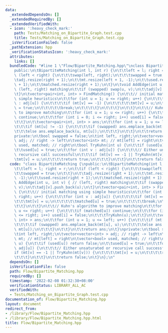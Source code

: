 ```yaml
---
data:
  _extendedDependsOn: []
  _extendedRequiredBy: []
  _extendedVerifiedWith:
  - icon: ':heavy_check_mark:'
    path: Tests/Matching_on_Bipartite_Graph.test.cpp
    title: Tests/Matching_on_Bipartite_Graph.test.cpp
  _isVerificationFailed: false
  _pathExtension: hpp
  _verificationStatusIcon: ':heavy_check_mark:'
  attributes:
    links: []
  bundledCode: "#line 1 \"Flow/Bipartite_Matching.hpp\"\nclass BipartiteMatching {\n\
    public:\n\tBipartiteMatching(int l, int r) {\n\t\tleft = l; right = r;\n\t\tif\
    \ (left < right) {\n\t\t\tswap(left, right);\n\t\t\tswapped = true;\n\t\t}\n\t\
    \tadj.resize(right + 1);\n\t\tmt.resize(left + 1, -1);\n\t\tused.resize(right\
    \ + 1);\n\t\tmatched.resize(right + 1);\n\t}\n\tvoid AddEdge(int u, int v) { //\
    \ (left, right) matching\n\t\tif (swapped) swap(u, v);\n\t\tadj[v].push_back(u);\n\
    \t}\n\tvector<pair<int, int> > FindMatching() {\n\t\t// initial matching using\
    \ simple heuristics\n\t\tfor (int u = 1; u <= right; u++) {\n\t\t\tfor (int v\
    \ : adj[u]) {\n\t\t\t\tif (mt[v] == -1) {\n\t\t\t\t\tmt[v] = u;\n\t\t\t\t\tmatched[u]\
    \ = true;\n\t\t\t\t\tbreak;\n\t\t\t\t}\n\t\t\t}\n\t\t}\n\t\t// Kuhn's algorithm\
    \ to improve matching\n\t\tfor (int u = 1; u <= right; u++) {\n\t\t\tif (matched[u])\
    \ continue;\n\t\t\tfor (int i = 0; i <= right; i++) used[i] = false;\n\t\t\tTryKuhn(u);\n\
    \t\t}\n\t\tvector<pair<int, int> > ans;\n\t\tfor (int u = 1; u <= left; u++) {\n\
    \t\t\tif (mt[u] != -1) {\n\t\t\t\tif (swapped) ans.emplace_back(mt[u], u);\n\t\
    \t\t\telse ans.emplace_back(u, mt[u]);\n\t\t\t}\n\t\t}\n\t\treturn ans;\n\t}\n\
    private:\n\tbool swapped = false;\n\tint left, right;\n\tvector<vector<int> >\
    \ adj; // right -> left\n\tvector<int> mt; // mt[left] = right\n\tvector<bool>\
    \ used, matched; // right\n\tbool TryKuhn(int u) {\n\t\tif (used[u]) return false;\n\
    \t\tused[u] = true;\n\t\tfor (int v : adj[u]) {\n\t\t\t// Either unsaturated or\
    \ recursive call successful\n\t\t\tif (mt[v] == -1 || TryKuhn(mt[v])) {\n\t\t\t\
    \tmt[v] = u;\n\t\t\t\treturn true;\n\t\t\t}\n\t\t}\n\t\treturn false;\n\t}\n};\n"
  code: "class BipartiteMatching {\npublic:\n\tBipartiteMatching(int l, int r) {\n\
    \t\tleft = l; right = r;\n\t\tif (left < right) {\n\t\t\tswap(left, right);\n\t\
    \t\tswapped = true;\n\t\t}\n\t\tadj.resize(right + 1);\n\t\tmt.resize(left + 1,\
    \ -1);\n\t\tused.resize(right + 1);\n\t\tmatched.resize(right + 1);\n\t}\n\tvoid\
    \ AddEdge(int u, int v) { // (left, right) matching\n\t\tif (swapped) swap(u,\
    \ v);\n\t\tadj[v].push_back(u);\n\t}\n\tvector<pair<int, int> > FindMatching()\
    \ {\n\t\t// initial matching using simple heuristics\n\t\tfor (int u = 1; u <=\
    \ right; u++) {\n\t\t\tfor (int v : adj[u]) {\n\t\t\t\tif (mt[v] == -1) {\n\t\t\
    \t\t\tmt[v] = u;\n\t\t\t\t\tmatched[u] = true;\n\t\t\t\t\tbreak;\n\t\t\t\t}\n\t\
    \t\t}\n\t\t}\n\t\t// Kuhn's algorithm to improve matching\n\t\tfor (int u = 1;\
    \ u <= right; u++) {\n\t\t\tif (matched[u]) continue;\n\t\t\tfor (int i = 0; i\
    \ <= right; i++) used[i] = false;\n\t\t\tTryKuhn(u);\n\t\t}\n\t\tvector<pair<int,\
    \ int> > ans;\n\t\tfor (int u = 1; u <= left; u++) {\n\t\t\tif (mt[u] != -1) {\n\
    \t\t\t\tif (swapped) ans.emplace_back(mt[u], u);\n\t\t\t\telse ans.emplace_back(u,\
    \ mt[u]);\n\t\t\t}\n\t\t}\n\t\treturn ans;\n\t}\nprivate:\n\tbool swapped = false;\n\
    \tint left, right;\n\tvector<vector<int> > adj; // right -> left\n\tvector<int>\
    \ mt; // mt[left] = right\n\tvector<bool> used, matched; // right\n\tbool TryKuhn(int\
    \ u) {\n\t\tif (used[u]) return false;\n\t\tused[u] = true;\n\t\tfor (int v :\
    \ adj[u]) {\n\t\t\t// Either unsaturated or recursive call successful\n\t\t\t\
    if (mt[v] == -1 || TryKuhn(mt[v])) {\n\t\t\t\tmt[v] = u;\n\t\t\t\treturn true;\n\
    \t\t\t}\n\t\t}\n\t\treturn false;\n\t}\n};\n"
  dependsOn: []
  isVerificationFile: false
  path: Flow/Bipartite_Matching.hpp
  requiredBy: []
  timestamp: '2022-02-08 01:32:38+08:00'
  verificationStatus: LIBRARY_ALL_AC
  verifiedWith:
  - Tests/Matching_on_Bipartite_Graph.test.cpp
documentation_of: Flow/Bipartite_Matching.hpp
layout: document
redirect_from:
- /library/Flow/Bipartite_Matching.hpp
- /library/Flow/Bipartite_Matching.hpp.html
title: Flow/Bipartite_Matching.hpp
---
```

